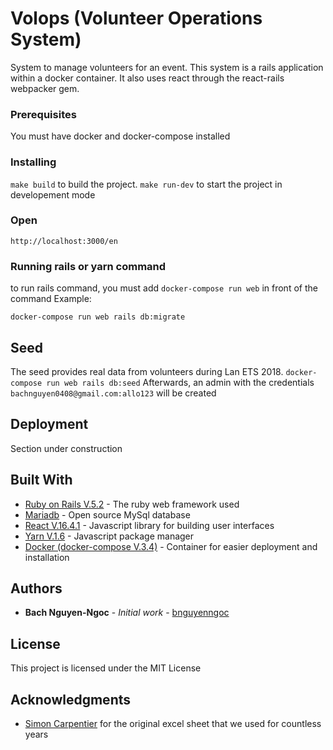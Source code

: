 # Volops (Volunteer Operations System)

System to manage volunteers for an event. This system is a rails application within a docker container. It also uses react through the react-rails webpacker gem.

### Prerequisites

You must have docker and docker-compose installed

### Installing

`make build` to build the project. `make run-dev` to start the project in developement mode

### Open

`http://localhost:3000/en`

### Running rails or yarn command

to run rails command, you must add `docker-compose run web` in front of the command
Example:

```
docker-compose run web rails db:migrate
```

## Seed

The seed provides real data from volunteers during Lan ETS 2018. `docker-compose run web rails db:seed`
Afterwards, an admin with the credentials `bachnguyen0408@gmail.com:allo123` will be created

## Deployment

Section under construction

## Built With

- [Ruby on Rails V.5.2](https://rubyonrails.org/) - The ruby web framework used
- [Mariadb](https://mariadb.org/) - Open source MySql database
- [React V.16.4.1](https://reactjs.org/) - Javascript library for building user interfaces
- [Yarn V.1.6](https://yarnpkg.com/lang/en/) - Javascript package manager
- [Docker (docker-compose V.3.4)](https://www.docker.com/) - Container for easier deployment and installation

## Authors

- **Bach Nguyen-Ngoc** - _Initial work_ - [bnguyenngoc](https://github.com/bnguyenngoc)

## License

This project is licensed under the MIT License

## Acknowledgments

- [Simon Carpentier](https://github.com/scarpentier) for the original excel sheet that we used for countless years
